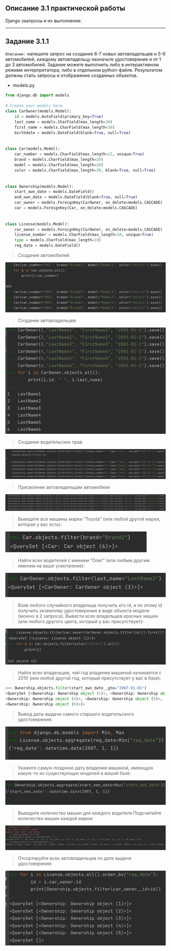 ## Описание 3.1 практической работы

Django заапросы и их выполнение.

<hr>

## Задание 3.1.1

`Описание:` напишите запрос на создание 6-7 новых автовладельцев и 5-6 автомобилей,
каждому автовладельцу назначьте удостоверение и от 1 до 3 автомобилей.
Задание можете выполнить либо в интерактивном режиме интерпретатора, либо в отдельном python-файле.
Результатом должны стать запросы и отображение созданных объектов.

- models.py

```python
from django.db import models

# Create your models here.
class CarOwner(models.Model):
    id = models.AutoField(primary_key=True)
    last_name = models.CharField(max_length=30)
    first_name = models.CharField(max_length=30)
    birthdate = models.DateField(blank=True, null=True)


class Car(models.Model):
    car_number = models.CharField(max_length=15, unique=True)
    brand = models.CharField(max_length=20)
    model = models.CharField(max_length=20)
    color = models.CharField(max_length=30, blank=True, null=True)


class Ownership(models.Model):
    start_own_date = models.DateField()
    end_own_date = models.DateField(blank=True, null=True)
    car_owner = models.ForeignKey(CarOwner, on_delete=models.CASCADE)
    car = models.ForeignKey(Car, on_delete=models.CASCADE)


class License(models.Model):
    car_owner = models.ForeignKey(CarOwner, on_delete=models.CASCADE)
    license_number = models.CharField(max_length=10, unique=True)
    type = models.CharField(max_length=10)
    reg_date = models.DateField()
```

> Создание автомобилей

![Screenshot](img/1.png)

> Создание автовладельцев

![Screenshot](img/2.png)

> Создание водительских прав

![Screenshot](img/3.png)

> Присвоение автовладельцам автомобили

![Screenshot](img/4.png)

> Выведете все машины марки “Toyota” (или любой другой марки, которая у вас есть):

![Screenshot](img/5.png)

> Найти всех водителей с именем “Олег” (или любым другим именем на ваше усмотрение):

![Screenshot](img/6.png)

> Взяв любого случайного владельца получить его id, и по этому id получить экземпляр удостоверения в виде объекта модели (можно в 2 запроса).
> Вывести всех владельцев красных машин (или любого другого цвета, который у вас присутствует):

![Screenshot](img/7.png)

> Найти всех владельцев, чей год владения машиной начинается с 2010 (или любой другой год, который присутствует у вас в базе):

```python
>>> Ownership.objects.filter(start_own_date__gte="2007-01-01")
<QuerySet [<Ownership: Ownership object (1)>, <Ownership: Ownership object (2)>, <Ownership: Ownership object (3)>,
<Ownership: Ownership object (4)>, <Ownership: Ownership object (5)>,
<Ownership: Ownership object (6)>]>
```

> Вывод даты выдачи самого старшего водительского удостоверения:

![Screenshot](img/8.png)

> Укажите самую позднюю дату владения машиной, имеющую какую-то из существующих моделей в вашей базе:

![Screenshot](img/10.png)

> Выведите количество машин для каждого водителя
> Подсчитайте количество машин каждой марки:

![Screenshot](img/11.png)

> Отсортируйте всех автовладельцев по дате выдачи удостоверения:

![Screenshot](img/12.png)
